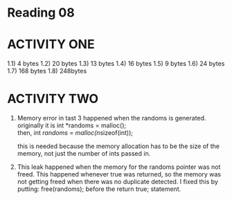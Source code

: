 Reading 08
==========
ACTIVITY ONE
==============
1.1) 4 bytes
1.2) 20 bytes
1.3) 13 bytes
1.4) 16 bytes
1.5) 9 bytes
1.6) 24 bytes
1.7) 168 bytes
1.8) 248bytes

ACTIVITY TWO
===============
1) Memory error in tast 3 happened when the randoms is generated. originally it is
    int *randoms = malloc();    
    then,
    int *randoms = malloc(n*sizeof(int));

    this is needed because the memory allocation has to be the size of the memory, not just the number of ints passed in.

2) This leak happened when the memory for the randoms pointer was not freed.  This happened whenever true was returned, so the memory was not getting freed when there was no duplicate detected. I fixed this by putting: free(randoms); before the return true; statement.
